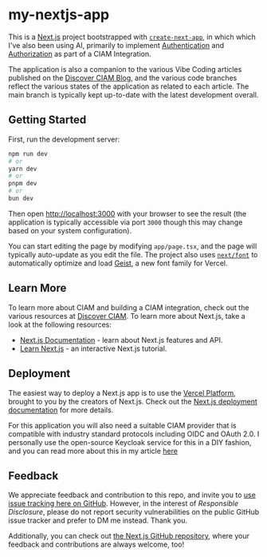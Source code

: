 # my-nextjs-app


This is a [Next.js](https://nextjs.org) project bootstrapped with [`create-next-app`](https://nextjs.org/docs/app/api-reference/cli/create-next-app), in which which I've also been using AI, primarily to implement [Authentication](https://discovery.cevolution.co.uk/ciam/authenticate/) and [Authorization](https://discovery.cevolution.co.uk/ciam/authorize/) as part of a CIAM Integration. 

The application is also a companion to the various Vibe Coding articles published on the [Discover CIAM Blog](https://discovery.cevolution.co.uk/ciam/?s=Vibe+Coding), and the various code branches reflect the various states of the application as related to each article. The main branch is typically kept up-to-date with the latest development overall.

## Getting Started

First, run the development server:

```bash
npm run dev
# or
yarn dev
# or
pnpm dev
# or
bun dev
```

Then open [http://localhost:3000](http://localhost:3000) with your browser to see the result (the application is typically accessible via port `3000` though this may change based on your system configuration).

You can start editing the page by modifying `app/page.tsx`, and the page will typically auto-update as you edit the file. The project also uses [`next/font`](https://nextjs.org/docs/app/building-your-application/optimizing/fonts) to automatically optimize and load [Geist](https://vercel.com/font), a new font family for Vercel.

## Learn More

To learn more about CIAM and building a CIAM integration, check out the various resources at [Discover CIAM](https://discovery.cevolution.co.uk/ciam/). To learn more about Next.js, take a look at the following resources:

- [Next.js Documentation](https://nextjs.org/docs) - learn about Next.js features and API.
- [Learn Next.js](https://nextjs.org/learn) - an interactive Next.js tutorial.

## Deployment

The easiest way to deploy a Next.js app is to use the [Vercel Platform](https://vercel.com/new?utm_medium=default-template&filter=next.js&utm_source=create-next-app&utm_campaign=create-next-app-readme), brought to you by the creators of Next.js. Check out the [Next.js deployment documentation](https://nextjs.org/docs/app/building-your-application/deploying) for more details.

For this application you will also need a suitable CIAM provider that is compatible with industry standard protocols including OIDC and OAuth 2.0. I personally use the open-source Keycloak service for this in a DIY fashion, and you can read more about this in my article [here](https://discovery.cevolution.co.uk/ciam/open-source-ciam-using-keycloak/) 

## Feedback

We appreciate feedback and contribution to this repo, and invite you to [use issue tracking here on GitHub](https://github.com/PeterGFernandez/my-nextjs-app/issues). However, in the interest of _Responsible Disclosure_, please do not report security vulnerabilities on the public GitHub issue tracker and prefer to DM me instead. Thank you.

Additionally, you can check out [the Next.js GitHub repository](https://github.com/vercel/next.js), where your feedback and contributions are always welcome, too!

